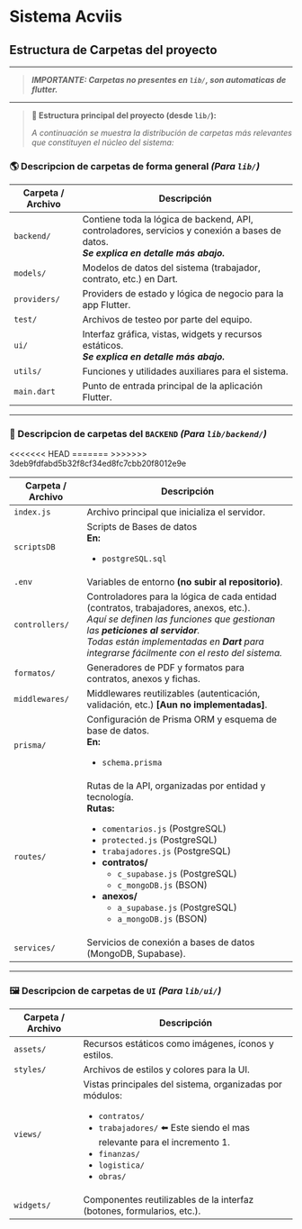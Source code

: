 # Sistema Acviis

## Estructura de Carpetas del proyecto
--- 
> _**IMPORTANTE: Carpetas no presentes en `lib/`, son automaticas de flutter.**_

--- 
> **📁 Estructura principal del proyecto (desde `lib/`):**
>
> _A continuación se muestra la distribución de carpetas más relevantes que constituyen el núcleo del sistema:_

### 🌎 Descripcion de carpetas de forma general _(Para `lib/`)_

<table>
  <thead>
    <tr>
      <th>Carpeta / Archivo</th>
      <th>Descripción</th>
    </tr>
  </thead>
  <tbody>
    <tr>
      <td><code>backend/</code></td>
      <td>
        Contiene toda la lógica de backend, API, controladores, servicios y conexión a bases de datos.<br>
        <strong><em>Se explica en detalle más abajo.</em></strong>
      </td>
    </tr>
    <tr>
      <td><code>models/</code></td>
      <td>Modelos de datos del sistema (trabajador, contrato, etc.) en Dart.</td>
    </tr>
    <tr>
      <td><code>providers/</code></td>
      <td>Providers de estado y lógica de negocio para la app Flutter.</td>
    </tr>
    <tr>
      <td><code>test/</code></td>
      <td>Archivos de testeo por parte del equipo.</td>
    </tr>
    <tr>
      <td><code>ui/</code></td>
      <td>
        Interfaz gráfica, vistas, widgets y recursos estáticos.<br>
        <strong><em>Se explica en detalle más abajo.</em></strong>
      </td>
    </tr>
    <tr>
      <td><code>utils/</code></td>
      <td>Funciones y utilidades auxiliares para el sistema.</td>
    </tr>
    <tr>
      <td><code>main.dart</code></td>
      <td>Punto de entrada principal de la aplicación Flutter.</td>
    </tr>
  </tbody>
</table>

---

### 🛜 Descripcion de carpetas del **`BACKEND`** _(Para `lib/backend/`)_

<table>
  <thead>
    <tr>
      <th>Carpeta / Archivo</th>
      <th>Descripción</th>
    </tr>
  </thead>
  <tbody>
    <tr>
      <td><code>index.js</code></td>
      <td>Archivo principal que inicializa el servidor.</td>
    </tr>
    <tr>
<<<<<<< HEAD
=======
      <td><code>scriptsDB</code></td>
      <td>Scripts de Bases de datos<br>
        <b>En:</b>
        <ul>
          <li><code>postgreSQL.sql</code></li>
        </ul>
      </td>
    </tr>
    <tr>
>>>>>>> 3deb9fdfabd5b32f8cf34ed8fc7cbb20f8012e9e
      <td><code>.env</code></td>
      <td>Variables de entorno <strong>(no subir al repositorio)</strong>.</td>
    </tr>
    <tr>
      <td><code>controllers/</code></td>
      <td>
        Controladores para la lógica de cada entidad (contratos, trabajadores, anexos, etc.).<br>
        <em>
          Aquí se definen las funciones que gestionan las <strong>peticiones al servidor</strong>.<br>
          Todas están implementadas en <strong>Dart</strong> para integrarse fácilmente con el resto del sistema.
        </em>
      </td>
    </tr>
    <tr>
      <td><code>formatos/</code></td>
      <td>Generadores de PDF y formatos para contratos, anexos y fichas.</td>
    </tr>
    <tr>
      <td><code>middlewares/</code></td>
      <td>Middlewares reutilizables (autenticación, validación, etc.) <strong>[Aun no implementadas]</strong>.</td>
    </tr>
    <tr>
      <td><code>prisma/</code></td>
      <td>Configuración de Prisma ORM y esquema de base de datos.<br>
      <b>En:</b>
      <ul>
        <li><code>schema.prisma</code></li>
      </ul>
      </td>
    </tr>
    <tr>
      <td><code>routes/</code></td>
      <td>
        Rutas de la API, organizadas por entidad y tecnología.<br>
        <b>Rutas:</b>
        <ul>
          <li><code>comentarios.js</code> (PostgreSQL) </li>
          <li><code>protected.js</code> (PostgreSQL) </li>
          <li><code>trabajadores.js</code> (PostgreSQL) </li>
          <li>
            <b>contratos/</b>
            <ul>
              <li><code>c_supabase.js</code> (PostgreSQL) </li>
              <li><code>c_mongoDB.js</code> (BSON) </li>
            </ul>
          </li>
          <li>
            <b>anexos/</b>
            <ul>
              <li><code>a_supabase.js</code> (PostgreSQL) </li>
              <li><code>a_mongoDB.js</code> (BSON) </li>
            </ul>
          </li>
        </ul>
      </td>
    </tr>
    <tr>
      <td><code>services/</code></td>
      <td>Servicios de conexión a bases de datos (MongoDB, Supabase).</td>
    </tr>
  </tbody>
</table>

---

### 🖼️ Descripcion de carpetas de **`UI`** _(Para `lib/ui/`)_

<table>
  <thead>
    <tr>
      <th>Carpeta / Archivo</th>
      <th>Descripción</th>
    </tr>
  </thead>
  <tbody>
    <tr>
      <td><code>assets/</code></td>
      <td>Recursos estáticos como imágenes, íconos y estilos.</td>
    </tr>
    <tr>
      <td><code>styles/</code></td>
      <td>Archivos de estilos y colores para la UI.</td>
    </tr>
    <tr>
      <td><code>views/</code></td>
      <td>Vistas principales del sistema, organizadas por módulos:<br>
        <ul>
          <li><code>contratos/</code></li>
          <li><code>trabajadores/</code> ⬅️ Este siendo el mas relevante para el incremento 1.</li>
          <li><code>finanzas/</code></li>
          <li><code>logistica/</code></li>
          <li><code>obras/</code></li>
        </ul>
      </td>
    </tr>
    <tr>
      <td><code>widgets/</code></td>
      <td>Componentes reutilizables de la interfaz (botones, formularios, etc.).</td>
    </tr>
  </tbody>
</table>
